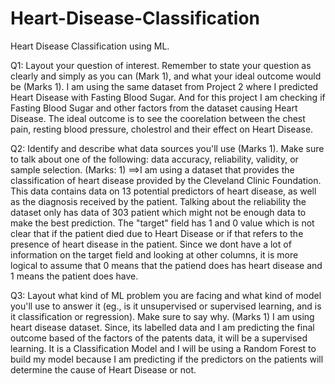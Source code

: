 # Heart-Disease-Classification
Heart Disease Classification using ML.

Q1: Layout your question of interest. Remember to state your question as clearly and simply as you can (Mark 1), and what your ideal outcome would be (Marks 1). 
I am using the same dataset from Project 2 where I predicted Heart Disease with Fasting Blood Sugar. And for this project I am checking if Fasting Blood Sugar and other factors from the dataset causing Heart Disease. 
The ideal outcome is to see the coorelation between the chest pain, resting blood pressure, cholestrol and their effect on Heart Disease.

Q2: Identify and describe what data sources you'll use (Marks 1). Make sure to talk about one of the following: data accuracy, reliability, validity, or sample selection. (Marks: 1) 
==>I am using a dataset that provides the classification of heart disease provided by the Cleveland Clinic Foundation. This data contains data on 13 potential predictors of heart disease, as well as the diagnosis received by the patient. Talking about the reliability the dataset only has data of 303 patient which might not be enough data to make the best prediction. The "target" field has 1 and 0 value which is not clear that if the patient died due to Heart Disease or if that refers to the presence of heart disease in the patient. Since we dont have a lot of information on the target field and looking at other columns, it is more logical to assume that 0 means that the patiend does has heart disease and 1 means the patient does have. 


Q3: Layout what kind of ML problem you are facing and what kind of model you'll use to answer it (eg., is it unsupervised or supervised learning, and is it classification or regression). Make sure to say why. (Marks 1) 
I am using heart disease dataset. Since, its labelled data and I am predicting the final outcome based of the factors of the patents data, it will be a supervised learning. It is a Classification Model and I will be using a Random Forest to build my model because I am predicting if the predictors on the patients will determine the cause of Heart Disease or not.
